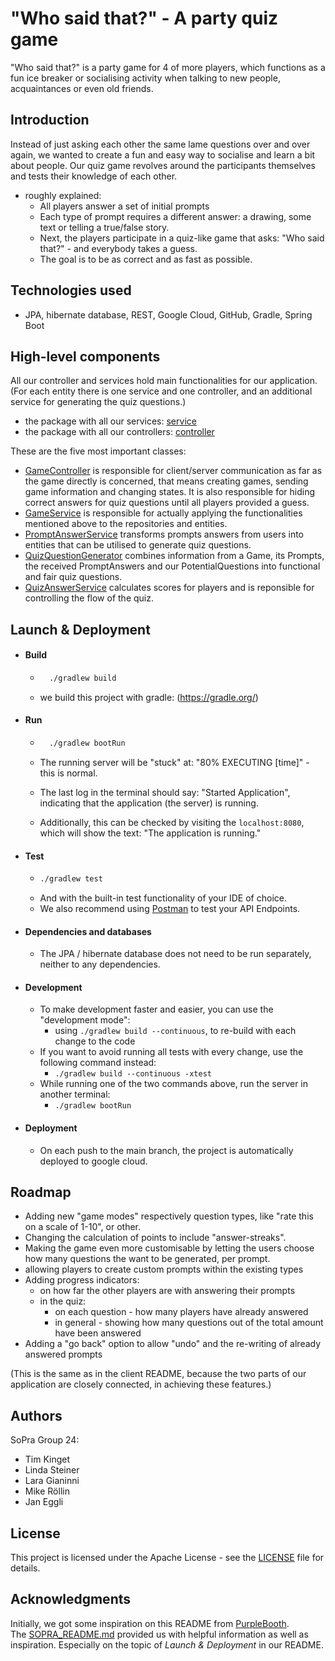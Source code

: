 # "Who said that?" - A party quiz game  
"Who said that?" is a party game for 4 of more players, which functions as a fun ice breaker or socialising activity when talking to new people, acquaintances or even old friends.

## Introduction
Instead of just asking each other the same lame questions over and over again, we wanted to create a fun and easy way to socialise and learn a bit about people.
Our quiz game revolves around the participants themselves and tests their knowledge of each other.


- roughly explained:
  - All players answer a set of initial prompts
  - Each type of prompt requires a different answer: a drawing, some text or telling a true/false story.
  - Next, the players participate in a quiz-like game that asks: "Who said that?" - and everybody takes a guess.
  - The goal is to be as correct and as fast as possible.

## Technologies used

- JPA, hibernate database, REST, Google Cloud, GitHub, Gradle, Spring Boot


## High-level components

All our controller and services hold main functionalities for our application. (For each entity there is one service and one controller, and an additional service for generating the quiz questions.)
- the package with all our services: [service](src%2Fmain%2Fjava%2Fch%2Fuzh%2Fifi%2Fhase%2Fsoprafs23%2Fservice)
- the package with all our controllers: [controller](src%2Fmain%2Fjava%2Fch%2Fuzh%2Fifi%2Fhase%2Fsoprafs23%2Fcontroller)

These are the five most important classes:
- [GameController]() is responsible for client/server communication as far as the game directly is concerned, that means creating games, sending game information and changing states. It is also responsible for hiding correct answers for quiz questions until all players provided a guess.
- [GameService]() is responsible for actually applying the functionalities mentioned above to the repositories and entities.
- [PromptAnswerService]() transforms prompts answers from users into entities that can be utilised to generate quiz questions.
- [QuizQuestionGenerator]() combines information from a Game, its Prompts, the received PromptAnswers and our PotentialQuestions into functional and fair quiz questions.
- [QuizAnswerService]() calculates scores for players and is reponsible for controlling the flow of the quiz.



## Launch & Deployment

- #### Build  

  - ```bash
      ./gradlew build 
    ```
  - we build this project with gradle: (https://gradle.org/)

  
- #### Run

  - ```bash
      ./gradlew bootRun
      ```
  
  - The running server will be "stuck" at: "80% EXECUTING [time]" - this is normal. 
  - The last log in the terminal should 
    say: "Started Application", indicating that the application (the server) is running.
  - Additionally, this can be checked by visiting the `localhost:8080`, which will show the text: "The application is running."

- #### Test
  - ```bash
    ./gradlew test
    ```
  - And with the built-in test functionality of your IDE of choice.
  - We also recommend using [Postman](https://www.getpostman.com) to test your API Endpoints.

- #### Dependencies and databases 
  - The JPA / hibernate database does not need to be run separately, neither to any dependencies.  


- #### Development
  - To make development faster and easier, you can use the "development mode":
    - using `./gradlew build --continuous`, to re-build with each change to the code
  - If you want to avoid running all tests with every change, use the following command instead:
      - `./gradlew build --continuous -xtest`
  - While running one of the two commands above, run the server in another terminal:
    - `./gradlew bootRun`


- #### Deployment 
  - On each push to the main branch, the project is automatically deployed to google cloud.  

    
## Roadmap

- Adding new "game modes" respectively question types, like "rate this on a scale of 1-10", or other.
- Changing the calculation of points to include "answer-streaks". 
- Making the game even more customisable by letting the users choose how many questions the want to be generated, per prompt. 
- allowing players to create custom prompts within the existing types
- Adding progress indicators:
  - on how far the other players are with answering their prompts
  - in the quiz: 
    - on each question - how many players have already answered 
    - in general - showing how many questions out of the total amount have been answered
- Adding a "go back" option to allow "undo" and the re-writing of already answered prompts  

(This is the same as in the client README, because the two parts of our application are closely connected, in achieving these features.)


## Authors
SoPra Group 24:
- Tim Kinget
- Linda Steiner
- Lara Gianinni
- Mike Röllin
- Jan Eggli


## License

This project is licensed under the Apache License - see the [LICENSE](LICENSE) file for details.


## Acknowledgments

Initially, we got some inspiration on this README from [PurpleBooth](https://github.com/PurpleBooth).  
The [SOPRA_README.md](SOPRA_README.md) provided us with helpful information as well as inspiration. Especially on the 
topic of _Launch & Deployment_ in our README. 